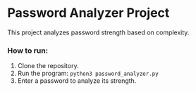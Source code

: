 # Password Analyzer Project

This project analyzes password strength based on complexity.

### How to run:
1. Clone the repository.
2. Run the program: `python3 password_analyzer.py`
3. Enter a password to analyze its strength.
